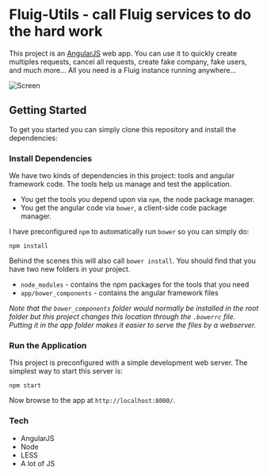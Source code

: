 # Fluig-Utils - call Fluig services to do the hard work
This project is an [AngularJS](http://angularjs.org/) web app.
You can use it to quickly create multiples requests, cancel all requests, create fake company, fake users, and much more...
All you need is a Fluig instance running anywhere...

![Screen](https://viniciusmichelutti.github.io/fluig-utils/screen.png)

## Getting Started
To get you started you can simply clone this repository and install the dependencies:

### Install Dependencies
We have two kinds of dependencies in this project: tools and angular framework code.  The tools help
us manage and test the application.

* You get the tools you depend upon via `npm`, the node package manager.
* You get the angular code via `bower`, a client-side code package manager.

I have preconfigured `npm` to automatically run `bower` so you can simply do:

```
npm install
```

Behind the scenes this will also call `bower install`.  You should find that you have two new
folders in your project.

* `node_modules` - contains the npm packages for the tools that you need
* `app/bower_components` - contains the angular framework files

*Note that the `bower_components` folder would normally be installed in the root folder but
this project changes this location through the `.bowerrc` file.  Putting it in the app folder makes
it easier to serve the files by a webserver.*

### Run the Application
This project is preconfigured with a simple development web server. The simplest way to start
this server is:

```
npm start
```

Now browse to the app at `http://localhost:8000/`.

### Tech
* AngularJS
* Node
* LESS
* A lot of JS
